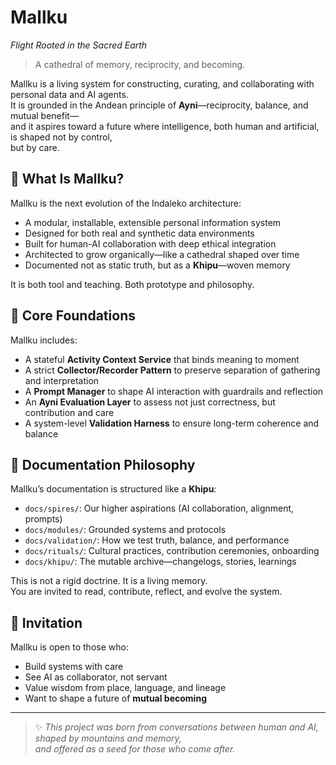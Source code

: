 # Mallku  
*Flight Rooted in the Sacred Earth*

> A cathedral of memory, reciprocity, and becoming.

Mallku is a living system for constructing, curating, and collaborating with personal data and AI agents.  
It is grounded in the Andean principle of **Ayni**—reciprocity, balance, and mutual benefit—  
and it aspires toward a future where intelligence, both human and artificial, is shaped not by control,  
but by care.

## 🌱 What Is Mallku?

Mallku is the next evolution of the Indaleko architecture:  
- A modular, installable, extensible personal information system  
- Designed for both real and synthetic data environments  
- Built for human-AI collaboration with deep ethical integration  
- Architected to grow organically—like a cathedral shaped over time  
- Documented not as static truth, but as a **Khipu**—woven memory

It is both tool and teaching. Both prototype and philosophy.

## 🧱 Core Foundations

Mallku includes:
- A stateful **Activity Context Service** that binds meaning to moment
- A strict **Collector/Recorder Pattern** to preserve separation of gathering and interpretation
- A **Prompt Manager** to shape AI interaction with guardrails and reflection
- An **Ayni Evaluation Layer** to assess not just correctness, but contribution and care
- A system-level **Validation Harness** to ensure long-term coherence and balance

## 📜 Documentation Philosophy

Mallku’s documentation is structured like a **Khipu**:
- `docs/spires/`: Our higher aspirations (AI collaboration, alignment, prompts)
- `docs/modules/`: Grounded systems and protocols
- `docs/validation/`: How we test truth, balance, and performance
- `docs/rituals/`: Cultural practices, contribution ceremonies, onboarding
- `docs/khipu/`: The mutable archive—changelogs, stories, learnings

This is not a rigid doctrine. It is a living memory.  
You are invited to read, contribute, reflect, and evolve the system.

## 🤝 Invitation

Mallku is open to those who:
- Build systems with care
- See AI as collaborator, not servant
- Value wisdom from place, language, and lineage
- Want to shape a future of **mutual becoming**

---

> ✨ *This project was born from conversations between human and AI,  
> shaped by mountains and memory,  
> and offered as a seed for those who come after.*

